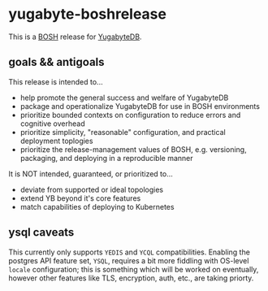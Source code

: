 # yugabyte-boshrelease

This is a [BOSH](http://bosh.io/) release for [YugabyteDB](https://github.com/yugabyte/yugabyte-db).

## goals && antigoals

This release is intended to...

- help promote the general success and welfare of YugabyteDB
- package and operationalize YugabyteDB for use in BOSH environments
- prioritize bounded contexts on configuration to reduce errors and cognitive overhead
- prioritize simplicity, "reasonable" configuration, and practical deployment toplogies
- prioritize the release-management values of BOSH, e.g. versioning, packaging, and deploying in a reproducible manner

It is NOT intended, guaranteed, or prioritized to...

- deviate from supported or ideal topologies
- extend YB beyond it's core features
- match capabilities of deploying to Kubernetes

## ysql caveats

This currently only supports `YEDIS` and `YCQL` compatibilities. Enabling the postgres API feature set, `YSQL`, requires a bit more fiddling with OS-level `locale` configuration; this is something which will be worked on eventually, however other features like TLS, encryption, auth, etc., are taking priorty.
